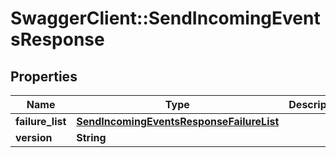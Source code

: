 # SwaggerClient::SendIncomingEventsResponse

## Properties
Name | Type | Description | Notes
------------ | ------------- | ------------- | -------------
**failure_list** | [**SendIncomingEventsResponseFailureList**](SendIncomingEventsResponseFailureList.md) |  | [optional] 
**version** | **String** |  | [optional] 

